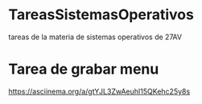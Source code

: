 # TareasSistemasOperativos
tareas de la materia de sistemas operativos de 27AV
# Tarea de grabar menu
https://asciinema.org/a/gtYJL3ZwAeuhI15QKehc25y8s
